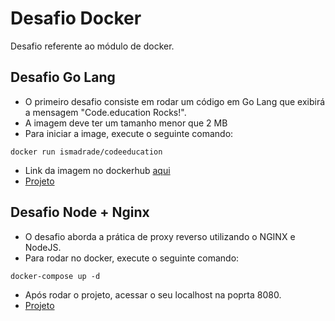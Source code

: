 # Desafio Docker

Desafio referente ao módulo de docker.

## Desafio Go Lang

- O primeiro desafio consiste em rodar um código em Go Lang que exibirá a mensagem "Code.education Rocks!".
- A imagem deve ter um tamanho menor que 2 MB
- Para iniciar a image, execute o seguinte comando:
```
docker run ismadrade/codeeducation
```

- Link da imagem no dockerhub [aqui](https://hub.docker.com/repository/docker/ismadrade/codeeducation)
- [Projeto](https://github.com/Ismadrade/desafio-fullcycle/tree/main/Docker/desafio/go_lang)

## Desafio Node + Nginx

- O desafio aborda a prática de proxy reverso utilizando o NGINX e NodeJS.
- Para rodar no docker, execute o seguinte comando:
```
docker-compose up -d
```
- Após rodar o projeto, acessar o seu localhost na poprta 8080. 
- [Projeto](https://github.com/Ismadrade/desafio-fullcycle/tree/main/Docker/desafio/nginx_nodejs)
